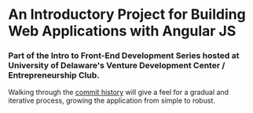 # An Introductory Project for Building Web Applications with Angular JS

### Part of the Intro to Front-End Development Series hosted at University of Delaware's Venture Development Center / Entrepreneurship Club.

Walking through the [commit history](https://github.com/brianfeister/rules-search-app) will give a feel for a gradual and iterative process, growing the application from simple to robust.
